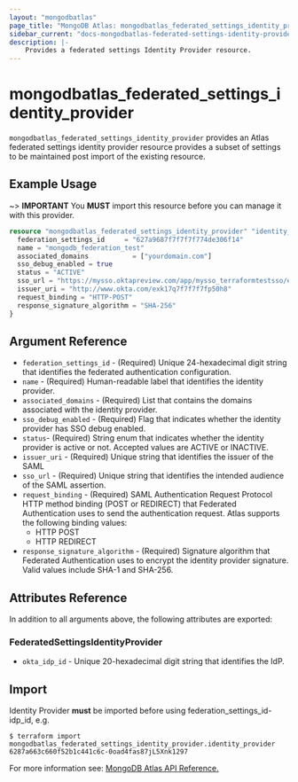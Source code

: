 ```yaml
---
layout: "mongodbatlas"
page_title: "MongoDB Atlas: mongodbatlas_federated_settings_identity_provider"
sidebar_current: "docs-mongodbatlas-federated-settings-identity-provider"
description: |-
    Provides a federated settings Identity Provider resource.
---
```


# mongodbatlas_federated_settings_identity_provider

`mongodbatlas_federated_settings_identity_provider` provides an Atlas federated settings identity provider resource provides a subset of settings to be maintained post import of the existing resource.
## Example Usage

~> **IMPORTANT** You **MUST** import this resource before you can manage it with this provider. 

```terraform
resource "mongodbatlas_federated_settings_identity_provider" "identity_provider" {
  federation_settings_id     = "627a9687f7f7f7f774de306f14"
  name = "mongodb_federation_test"
  associated_domains           = ["yourdomain.com"]
  sso_debug_enabled = true
  status = "ACTIVE"
  sso_url = "https://mysso.oktapreview.com/app/mysso_terraformtestsso/exk17q7f7f7f7f50h8/sso/saml"
  issuer_uri = "http://www.okta.com/exk17q7f7f7f7fp50h8"
  request_binding = "HTTP-POST"
  response_signature_algorithm = "SHA-256"
}
```

## Argument Reference

* `federation_settings_id` - (Required) Unique 24-hexadecimal digit string that identifies the federated authentication configuration.
* `name` - (Required) Human-readable label that identifies the identity provider.
* `associated_domains` - (Required) List that contains the domains associated with the identity provider.
* `sso_debug_enabled` - (Required) Flag that indicates whether the identity provider has SSO debug enabled.
* `status`- (Required) String enum that indicates whether the identity provider is active or not. Accepted values are ACTIVE or INACTIVE.
* `issuer_uri` - (Required) Unique string that identifies the issuer of the SAML
* `sso_url` - (Required) Unique string that identifies the intended audience of the SAML assertion.
* `request_binding` - (Required) SAML Authentication Request Protocol HTTP method binding (POST or REDIRECT) that Federated Authentication uses to send the authentication request. Atlas supports the following binding values:
    - HTTP POST
    - HTTP REDIRECT
* `response_signature_algorithm` - (Required) Signature algorithm that Federated Authentication uses to encrypt the identity provider signature.  Valid values include SHA-1 and SHA-256.

## Attributes Reference

In addition to all arguments above, the following attributes are exported:


### FederatedSettingsIdentityProvider

* `okta_idp_id` - Unique 20-hexadecimal digit string that identifies the IdP.

## Import

Identity Provider **must** be imported before using federation_settings_id-idp_id, e.g.

```
$ terraform import mongodbatlas_federated_settings_identity_provider.identity_provider 6287a663c660f52b1c441c6c-0oad4fas87jL5Xnk1297
```

For more information see: [MongoDB Atlas API Reference.](https://www.mongodb.com/docs/atlas/reference/api/federation-configuration/)